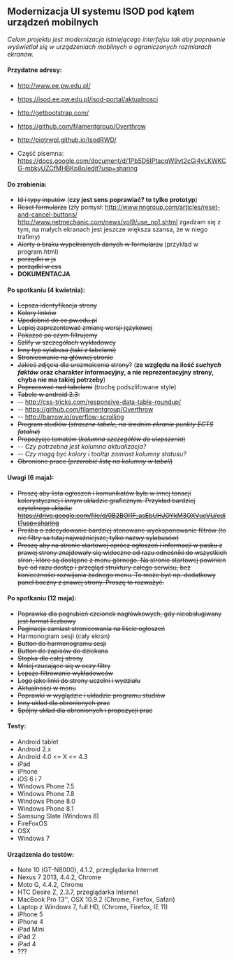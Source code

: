 ## Modernizacja UI systemu ISOD pod kątem urządzeń mobilnych
_Celem projektu jest modernizacja istniejącego interfejsu tak aby poprawnie wyświetlał się w urządzeniach mobilnych o ograniczonych rozmiarach ekranów._


#### Przydatne adresy:
- http://www.ee.pw.edu.pl/
- https://isod.ee.pw.edu.pl/isod-portal/aktualnosci
- http://getbootstrap.com/
- https://github.com/filamentgroup/Overthrow
- http://piotrwpl.github.io/IsodRWD/

- Część pisemna: https://docs.google.com/document/d/1Pb5D6IPtacqW9vt2cGi4vLKWKCG-mbkyUZCfMHBKp8o/edit?usp=sharing


#### Do zrobienia:
- ~~Id i typy inputów~~  (__czy jest sens poprawiać? to tylko prototyp__)
- ~~Reset formularza~~ (zły pomysł: http://www.nngroup.com/articles/reset-and-cancel-buttons/ http://www.netmechanic.com/news/vol9/use_no1.shtml zgadzam się z tym, na małych ekranach jest jeszcze większa szansa, że w niego trafimy)
- ~~Alerty o braku wypełnionych danych w formularzu~~ (przykład w program.html)
- ~~porządki w js~~
- ~~porządki w css~~
- **DOKUMENTACJA**


#### Po spotkaniu (4 kwietnia):
- ~~Lepsza identyfikacja strony~~
- ~~Kolory linków~~
- ~~Upodobnić do ee.pw.edu.pl~~
- ~~Lepiej zaprezentować zmianę wersji językowej~~
- ~~Pokazać po czym filtrujemy~~
- ~~Szlify w szczegółach wykładowcy~~
- ~~Inny typ sylabusa (taki z tabelami)~~
- ~~Stronicowanie na głównej stronie~~
- ~~Jakieś zdjęcia dla urozmaicenia strony?~~ (__ze względu na ilość _suchych faktów_ oraz charakter informacyjny, a nie reprezentacyjny strony, chyba nie ma takiej potrzeby__)
- ~~Popracować nad tabelami~~ (trochę podszlifowane style)
- ~~Tabele w android 2.3:~~
- -- http://css-tricks.com/responsive-data-table-roundup/
- -- https://github.com/filamentgroup/Overthrow
- -- http://barrow.io/overflow-scrolling
- ~~Program studiów (*straszne tabele*, *na średnim ekranie punkty ECTS fatalne*)~~
- ~~Propozycje tematów (*kolumna szczegółów do ulepszenia*)~~
- -- *Czy potrzebna jest kolumna aktualizacja?*
- -- *Czy mogą być kolory i tooltip zamiast kolumny statusu?*
- ~~Obronione prace (*przerobić listę na kolumny w tabeli*)~~

#### Uwagi (6 maja):
- ~~Proszę aby lista ogłoszeń i komunikatów była w innej tonacji kolorystycznej i innym układzie graficznym. Przykład bardziej czytelnego układu: https://drive.google.com/file/d/0B2BOI1F_asEbUHJOYkM3OXVucVU/edit?usp=sharing~~
- ~~Prośba o zdecydowanie bardziej stonowane wyeksponowanie filtrów (to nie filtry sa tutaj najważniejsze, tylko nazwy sylabusów)~~
- ~~Proszę aby na stronie startowej oprócz ogłoszeń i informacji w pasku z prawej strony znajdowały się widoczne od razu odnośniki do wszystkich stron, które są dostępne z menu górnego. Na stronie startowej powinien być od razu dostęp i przegląd struktury całego serwisu, bez konieczności rozwijania żadnego menu. To może być np. dodatkowy panel boczny z prawej strony. Proszę to rozważyć.~~

#### Po spotkaniu (12 maja):
- ~~Poprawka dla pogrubień czcionek nagłówkowych, gdy nieobsługiwany jest format liczbowy~~
- ~~Paginacja zamiast stronicowania na liście ogłoszeń~~
- Harmonogram sesji (cały ekran)
- ~~Button do harmonogramu sesji~~
- ~~Button do zapisów do dziekana~~
- ~~Stopka dla całej strony~~
- ~~Mniej rzucające się w oczy filtry~~
- ~~Lepsze filtrowanie wykładowców~~
- ~~Logo jako linki do strony uczelni i wydziału~~
- ~~Aktualności w menu~~
- ~~Poprawki w wyglądzie i układzie programu studiów~~
- ~~Inny układ dla obronionych prac~~
- ~~Spójny układ dla obronionych i propozycji prac~~

#### Testy:
- Android tablet
- Android 2.x
- Android 4.0 <= X <= 4.3
- iPad
- iPhone
- iOS 6 i 7
- Windows Phone 7.5
- Windows Phone 7.8
- Windows Phone 8.0
- Windows Phone 8.1
- Samsung Slate (Windows 8)
- FireFoxOS
- OSX
- Windows 7


#### Urządzenia do testów:
- Note 10 (GT-N8000), 4.1.2, przeglądarka Internet
- Nexus 7 2013, 4.4.2, Chrome
- Moto G, 4.4.2, Chrome
- HTC Desire Z, 2.3.7, przeglądarka Internet
- MacBook Pro 13'', OSX 10.9.2 (Chrome, Firefox, Safari)
- Laptop z Windows 7, full HD, (Chrome, Firefox, IE 11)
- iPhone 5
- iPhone 4
- iPad Mini
- iPad 2
- iPad 4
- ???

